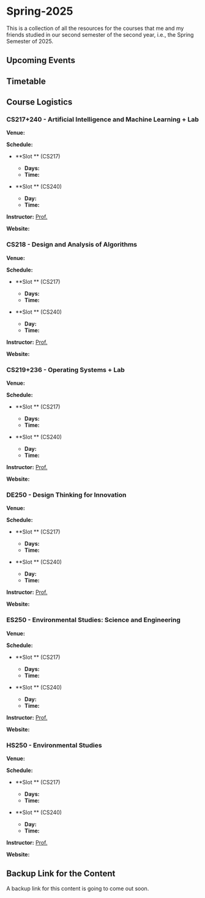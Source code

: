 # Spring-2025

This is a collection of all the resources for the courses that me and my friends studied in our second semester of the second year, i.e., the Spring Semester of 2025.

## Upcoming Events

## Timetable

## Course Logistics

### CS217+240 - Artificial Intelligence and Machine Learning + Lab

**Venue:** 

**Schedule:**

- **Slot ** (CS217)
  - **Days:** 
  - **Time:** 

- **Slot ** (CS240)
  - **Day:** 
  - **Time:** 
 
**Instructor:** [Prof. ]()

**Website:** []()

### CS218 - Design and Analysis of Algorithms

**Venue:** 

**Schedule:**

- **Slot ** (CS217)
  - **Days:** 
  - **Time:** 

- **Slot ** (CS240)
  - **Day:** 
  - **Time:** 
 
**Instructor:** [Prof. ]()

**Website:** []()

### CS219+236 - Operating Systems + Lab

**Venue:** 

**Schedule:**

- **Slot ** (CS217)
  - **Days:** 
  - **Time:** 

- **Slot ** (CS240)
  - **Day:** 
  - **Time:** 
 
**Instructor:** [Prof. ]()

**Website:** []()

### DE250 - Design Thinking for Innovation

**Venue:** 

**Schedule:**

- **Slot ** (CS217)
  - **Days:** 
  - **Time:** 

- **Slot ** (CS240)
  - **Day:** 
  - **Time:** 
 
**Instructor:** [Prof. ]()

**Website:** []()

### ES250 - Environmental Studies: Science and Engineering

**Venue:** 

**Schedule:**

- **Slot ** (CS217)
  - **Days:** 
  - **Time:** 

- **Slot ** (CS240)
  - **Day:** 
  - **Time:** 
 
**Instructor:** [Prof. ]()

**Website:** []()

### HS250 - Environmental Studies

**Venue:** 

**Schedule:**

- **Slot ** (CS217)
  - **Days:** 
  - **Time:** 

- **Slot ** (CS240)
  - **Day:** 
  - **Time:** 
 
**Instructor:** [Prof. ]()

**Website:** []()

## Backup Link for the Content

A backup link for this content is going to come out soon.

